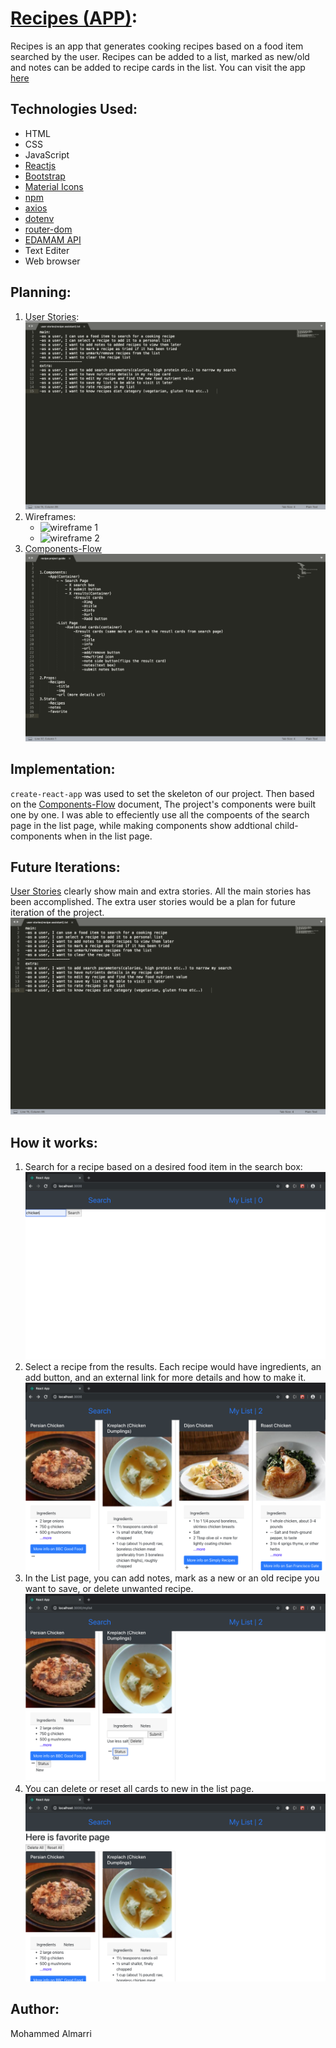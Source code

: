 # [Recipes (APP)]( https://almarrim.github.io/recipes/):
Recipes is an app that generates cooking recipes based on a food item searched by the user. Recipes can be added to a list, marked as new/old and notes can be added to recipe cards in the list. You can visit the app [here](https://almarrim.github.io/recipes/)


## Technologies Used:
- HTML
- CSS
- JavaScript
- [Reactjs](https://reactjs.org)
- [Bootstrap](https://getbootstrap.com)
- [Material Icons](https://material.io/resources/icons/?style=baseline)
- [npm](https://www.npmjs.com)
- [axios](https://www.npmjs.com/package/axios)
- [dotenv](https://www.npmjs.com/package/dotenv)
- [router-dom](https://reacttraining.com/react-router/web/guides/quick-start)
- [EDAMAM API](https://www.edamam.com)
- Text Editer
- Web browser

## Planning:
1. [User Stories](./docs/userStories.txt):
![User Stories](./screenshots/userStories.png)
2. Wireframes:
    - ![wireframe 1](./screenshots/image1.jpg)
    - ![wireframe 2](./screenshots/image2.jpg)
3. [Components-Flow](./docs/componentsFlow)
![Componets-Flow](./screenshots/componentsFlow.png)

## Implementation:
`create-react-app` was used to set the skeleton of our project. Then based on the [Components-Flow](./docs/componentsFlow) document, The project's components were built one by one. I was able to effeciently use all the compoents of the search page in the list page, while making components show addtional child-components when in the list page.

## Future Iterations:
[User Stories](./docs/userStories.txt) clearly show main and extra stories. All the main stories has been accomplished. The extra user stories would be a plan for future iteration of the project.
![User Stories](./screenshots/userStories.png)

## How it works:
1. Search for a recipe based on a desired food item in the search box:
![home](./screenshots/homePage.png)
2. Select a recipe from the results. Each recipe would have ingredients, an add button, and an external link for more details and how to make it.
![results](./screenshots/searchResults.png)
3. In the List page, you can add notes, mark as a new or an old recipe you want to save, or delete unwanted recipe.
![recipeCard](./screenshots/recipeCard.png)
4. You can delete or reset all cards to new in the list page.
![listpage](./screenshots/myList.png)

## Author:
Mohammed Almarri

